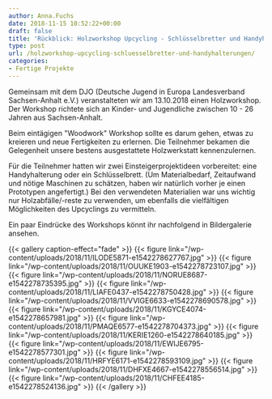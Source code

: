 ```yaml
---
author: Anna.Fuchs
date: 2018-11-15 10:52:22+00:00
draft: false
title: 'Rückblick: Holzworkshop Upcycling - Schlüsselbretter und Handyhalterungen'
type: post
url: /holzworkshop-upcycling-schluesselbretter-und-handyhalterungen/
categories:
- Fertige Projekte
---
```


Gemeinsam mit dem DJO (Deutsche Jugend in Europa Landesverband Sachsen-Anhalt e.V.) veranstalteten wir am 13.10.2018 einen Holzworkshop.
Der Workshop richtete sich an Kinder- und Jugendliche zwischen 10 - 26 Jahren aus Sachsen-Anhalt.<!-- more -->

Beim eintägigen "Woodwork" Workshop sollte es darum gehen, etwas zu kreieren und neue Fertigkeiten zu erlernen.
Die Teilnehmer bekamen die Gelegenheit unsere bestens ausgestattete Holzwerkstatt kennenzulernen.

Für die Teilnehmer hatten wir zwei Einsteigerprojektideen vorbereitet: eine Handyhalterung oder ein Schlüsselbrett.
(Um Materialbedarf, Zeitaufwand und nötige Maschinen zu schätzen, haben wir natürlich vorher je einen Prototypen angefertigt.)
Bei den verwendeten Materialien war uns wichtig nur Holzabfälle/-reste zu verwenden, um ebenfalls die vielfältigen Möglichkeiten des Upcyclings zu vermitteln.

Ein paar Eindrücke des Workshops könnt ihr nachfolgend in Bildergalerie ansehen.


{{< gallery caption-effect="fade" >}}
  {{< figure link="/wp-content/uploads/2018/11/ILODE5871-e1542278627767.jpg" >}}
{{< figure link="/wp-content/uploads/2018/11/OUUKE1903-e1542278723107.jpg" >}}
{{< figure link="/wp-content/uploads/2018/11/NORUE8687-e1542278735395.jpg" >}}
{{< figure link="/wp-content/uploads/2018/11/LIAFE0437-e1542278750428.jpg" >}}
{{< figure link="/wp-content/uploads/2018/11/VVIGE6633-e1542278690578.jpg" >}}
{{< figure link="/wp-content/uploads/2018/11/KGYCE4074-e1542278657981.jpg" >}}
{{< figure link="/wp-content/uploads/2018/11/PMAQE6577-e1542278704373.jpg" >}}
{{< figure link="/wp-content/uploads/2018/11/KERIE1260-e1542278640185.jpg" >}}
{{< figure link="/wp-content/uploads/2018/11/EWIJE6795-e1542278577301.jpg" >}}
{{< figure link="/wp-content/uploads/2018/11/HRFYE6171-e1542278593109.jpg" >}}
{{< figure link="/wp-content/uploads/2018/11/DHFXE4667-e1542278556514.jpg" >}}
{{< figure link="/wp-content/uploads/2018/11/CHFEE4185-e1542278524136.jpg" >}}
{{< /gallery >}}
